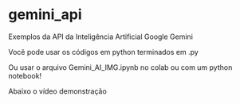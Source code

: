 # gemini_api
Exemplos da API da Inteligência Artificial Google Gemini

Você pode usar os códigos em python terminados em .py

Ou usar o arquivo Gemini_AI_IMG.ipynb no colab ou com um python notebook!

Abaixo o vídeo demonstração

